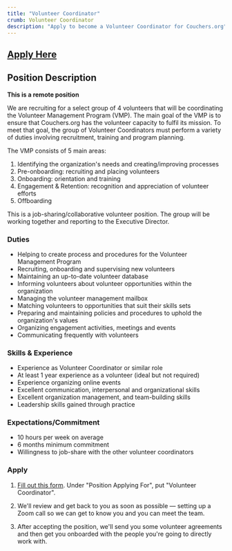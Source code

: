 ```yaml
---
title: "Volunteer Coordinator"
crumb: Volunteer Coordinator
description: "Apply to become a Volunteer Coordinator for Couchers.org"
---
```


## [Apply Here](/volunteer/form)

## Position Description

**This is a remote position**

We are recruiting for a select group of 4 volunteers that will be coordinating the Volunteer Management Program (VMP). The main goal of the VMP is to ensure that Couchers.org has the volunteer capacity to fulfil its mission. To meet that goal, the group of Volunteer Coordinators must perform a variety of duties involving recruitment, training and program planning. 

The VMP consists of 5 main areas:

1. Identifying the organization's needs and creating/improving processes
2. Pre-onboarding: recruiting and placing volunteers
3. Onboarding: orientation and training
4. Engagement & Retention: recognition and appreciation of volunteer efforts
5. Offboarding

This is a job-sharing/collaborative volunteer position. The group will be working together and reporting to the Executive Director. 

### Duties 

- Helping to create process and procedures for the Volunteer Management Program
- Recruiting, onboarding and supervising new volunteers
- Maintaining an up-to-date volunteer database
- Informing volunteers about volunteer opportunities within the organization
- Managing the volunteer management mailbox
- Matching volunteers to opportunities that suit their skills sets
- Preparing and maintaining policies and procedures to uphold the organization's values
- Organizing engagement activities, meetings and events
- Communicating frequently with volunteers

### Skills & Experience

- Experience as Volunteer Coordinator or similar role
- At least 1 year experience as a volunteer (ideal but not required)
- Experience organizing online events
- Excellent communication, interpersonal and organizational skills
- Excellent organization management, and team-building skills
- Leadership skills gained through practice

### Expectations/Commitment

- 10 hours per week on average
- 6 months minimum commitment
- Willingness to job-share with the other volunteer coordinators

### Apply

1. [Fill out this form](/volunteer/form). Under "Position Applying For", put "Volunteer Coordinator".

2. We'll review and get back to you as soon as possible — setting up a Zoom call so we can get to know you and you can meet the team.

3. After accepting the position, we'll send you some volunteer agreements and then get you onboarded with the people you're going to directly work with.
